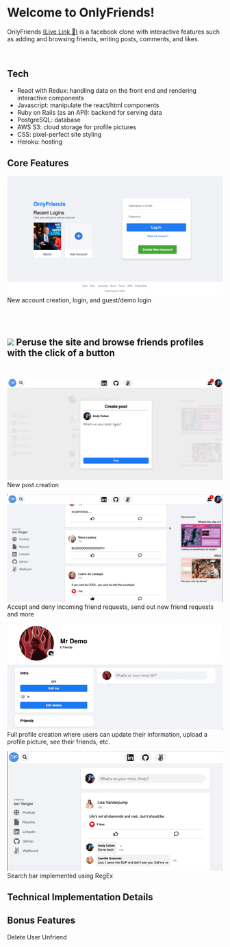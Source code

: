 # Welcome to OnlyFriends!

OnlyFriends [(Live Link 🚀)](https://onlyfriends24.herokuapp.com/) is a facebook clone with interactive features such as adding and browsing friends, writing posts, comments, and likes.

<br>

## Tech

- React with Redux: handling data on the front end and rendering interactive components
- Javascript: manipulate the react/html components
- Ruby on Rails (as an API): backend for serving data
- PostgreSQL: database
- AWS S3: cloud storage for profile pictures
- CSS: pixel-perfect site styling
- Heroku: hosting

## Core Features

![](https://github.com/ianverger/onlyFriends/blob/main/app/assets/images/Screen%20Shot%202023-02-07%20at%2010.19.39%20AM.png)
New account creation, login, and guest/demo login

<br><br>

![](https://github.com/ianverger/onlyFriends/blob/main/app/assets/images/browse_friends.gif)
Peruse the site and browse friends profiles with the click of a button
<br>
---
<br>

![](https://github.com/ianverger/onlyFriends/blob/main/app/assets/images/new_post.gif)
New post creation

![](https://github.com/ianverger/onlyFriends/blob/main/app/assets/images/add_friend.gif)
Accept and deny incoming friend requests, send out new friend requests and more 

![](https://github.com/ianverger/onlyFriends/blob/main/app/assets/images/profile_pic.gif)
Full profile creation where users can update their information, upload a profile picture, see their friends, etc.

![](https://github.com/ianverger/onlyFriends/blob/main/app/assets/images/search_bar.gif)
Search bar implemented using RegEx

## Technical Implementation Details

## Bonus Features

Delete User
Unfriend
